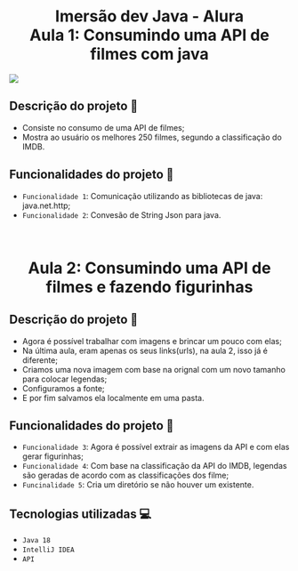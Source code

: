 
<h1 align="center"> Imersão dev Java - Alura <br/> Aula 1: Consumindo uma API de filmes com java</h1>
<img src="http://img.shields.io/static/v1?label=STATUS&message=EM%20DESENVOLVIMENTO&color=GREEN&style=for-the-badge"/>


## Descrição do projeto 📝

* Consiste no consumo de uma API de filmes;
* Mostra ao usuário os melhores 250 filmes, segundo a classificação do IMDB.

## Funcionalidades do projeto :hammer: 

- `Funcionalidade 1`: Comunicação utilizando as bibliotecas de java: java.net.http;
- `Funcionalidade 2`: Convesão de String Json para java.

<br/>

<h1 align="center"> Aula 2: Consumindo uma API de filmes e fazendo figurinhas</h1>

## Descrição do projeto 📝

* Agora é possível trabalhar com imagens e brincar um pouco com elas;
* Na última aula, eram apenas os seus links(urls), na aula 2, isso já é diferente;
* Criamos uma nova imagem com base na orignal com um novo tamanho para colocar legendas;
* Configuramos a fonte;
* E por fim salvamos ela localmente em uma pasta.

## Funcionalidades do projeto :hammer: 

- `Funcionalidade 3`: Agora é possível extrair as imagens da API e com elas gerar figurinhas;
- `Funcionalidade 4`: Com base na classificação da API do IMDB, legendas são geradas de acordo com as classificações dos filme;
- `Funcinalidade 5`: Cria um diretório se não houver um existente.

## Tecnologias utilizadas 💻
- ``Java 18``
- ``IntelliJ IDEA``
- ``API``
